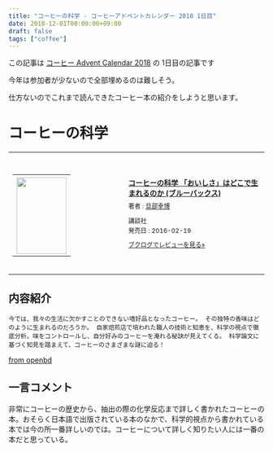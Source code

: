 ```yaml
---
title: "コーヒーの科学 - コーヒーアドベントカレンダー 2018 1日目"
date: 2018-12-01T00:00:00+09:00
draft: false
tags: ["coffee"]
---
```


この記事は [コーヒー Advent Calendar 2018](https://adventar.org/calendars/3204) の 1日目の記事です

今年は参加者が少ないので全部埋めるのは難しそう。

仕方ないのでこれまで読んできたコーヒー本の紹介をしようと思います。

# コーヒーの科学

<div class="booklog_html"><table><tr><td class="booklog_html_image"><div style="background:url(https://booklog.jp/common/buildhtml/wood/images/top.gif) no-repeat right;width:200px;height:25px;"></div><table cellpadding="0" cellspacing="0" border="0" width="200"><tr><td background="https://booklog.jp/common/buildhtml/wood/images/main.gif" height="160" style="vertical-align:bottom;text-align:center;line-height:0;"><a href="https://www.amazon.co.jp/%E3%82%B3%E3%83%BC%E3%83%92%E3%83%BC%E3%81%AE%E7%A7%91%E5%AD%A6-%E3%80%8C%E3%81%8A%E3%81%84%E3%81%97%E3%81%95%E3%80%8D%E3%81%AF%E3%81%A9%E3%81%93%E3%81%A7%E7%94%9F%E3%81%BE%E3%82%8C%E3%82%8B%E3%81%AE%E3%81%8B-%E3%83%96%E3%83%AB%E3%83%BC%E3%83%90%E3%83%83%E3%82%AF%E3%82%B9-%E6%97%A6%E9%83%A8-%E5%B9%B8%E5%8D%9A/dp/4062579561?SubscriptionId=0AVSM5SVKRWTFMG7ZR82&tag=gennei-22&linkCode=xm2&camp=2025&creative=165953&creativeASIN=4062579561" target="_blank"><img src="https://images-fe.ssl-images-amazon.com/images/I/41ybunZpYlL._SL160_.jpg" width="98" height="150" style="border:0;border-radius:0;" /></a></td></tr></table><div style="background:url(https://booklog.jp/common/buildhtml/wood/images/bottom.gif) no-repeat;width:200px;height:15px;"></div></td><td class="booklog_html_info" style="padding-left:20px;"><div class="booklog_html_title" style="margin-bottom:10px;font-size:14px;font-weight:bold;"><a href="https://www.amazon.co.jp/%E3%82%B3%E3%83%BC%E3%83%92%E3%83%BC%E3%81%AE%E7%A7%91%E5%AD%A6-%E3%80%8C%E3%81%8A%E3%81%84%E3%81%97%E3%81%95%E3%80%8D%E3%81%AF%E3%81%A9%E3%81%93%E3%81%A7%E7%94%9F%E3%81%BE%E3%82%8C%E3%82%8B%E3%81%AE%E3%81%8B-%E3%83%96%E3%83%AB%E3%83%BC%E3%83%90%E3%83%83%E3%82%AF%E3%82%B9-%E6%97%A6%E9%83%A8-%E5%B9%B8%E5%8D%9A/dp/4062579561?SubscriptionId=0AVSM5SVKRWTFMG7ZR82&tag=gennei-22&linkCode=xm2&camp=2025&creative=165953&creativeASIN=4062579561" target="_blank">コーヒーの科学 「おいしさ」はどこで生まれるのか (ブルーバックス)</a></div><div style="margin-bottom:10px;"><div class="booklog_html_author" style="margin-bottom:15px;font-size:12px;line-height:1.2em">著者 : <a href="https://booklog.jp/author/%E6%97%A6%E9%83%A8%E5%B9%B8%E5%8D%9A" target="_blank">旦部幸博</a></div><div class="booklog_html_manufacturer" style="margin-bottom:5px;font-size:12px;line-height:1.2em">講談社</div><div class="booklog_html_release" style="font-size:12px;line-height:1.2em">発売日 : 2016-02-19</div></div><div class="booklog_html_link_amazon"><a href="https://booklog.jp/item/1/4062579561" style="font-size:12px;" target="_blank">ブクログでレビューを見る»</a></div></td></tr></table></div>

## 内容紹介
```
今では、我々の生活に欠かすことのできない嗜好品となったコーヒー。 その独特の香味はどのように生まれるのだろうか。 自家焙煎店で培われた職人の技術と知恵を、科学の視点で徹底分析。味をコントロールし、自分好みのコーヒーを淹れる秘訣が見えてくる。 科学論文に基づく知見を踏まえて、コーヒーのさまざまな謎に迫る！
```
[from openbd](https://api.openbd.jp/v1/get?isbn=9784062579568)

## 一言コメント
非常にコーヒーの歴史から、抽出の際の化学反応まで詳しく書かれたコーヒーの本。おそらく日本語で出版されている本のなかで、科学的視点から書かれている本では今の所一番詳しいのでは。コーヒーについて詳しく知りたい人には一番の本だと思っている。